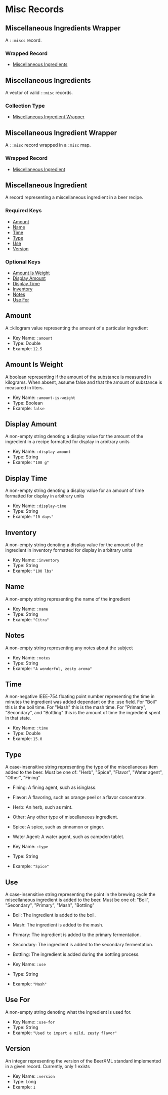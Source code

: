 # Misc Records

## Miscellaneous Ingredients Wrapper

A `::miscs` record.

### Wrapped Record

- [Miscellaneous Ingredients](#miscellaneous-ingredients)

## Miscellaneous Ingredients

A vector of valid `::misc` records.

### Collection Type

- [Miscellaneous Ingredient Wrapper](#miscellaneous-ingredient-wrapper)

## Miscellaneous Ingredient Wrapper

A `::misc` record wrapped in a `:misc` map.

### Wrapped Record

- [Miscellaneous Ingredient](#miscellaneous-ingredient)

## Miscellaneous Ingredient

A record representing a miscellaneous ingredient in a beer recipe.

### Required Keys

- [Amount](#amount)
- [Name](#name)
- [Time](#time)
- [Type](#type)
- [Use](#use)
- [Version](#version)

### Optional Keys

- [Amount Is Weight](#amount-is-weight)
- [Display Amount](#display-amount)
- [Display Time](#display-time)
- [Inventory](#inventory)
- [Notes](#notes)
- [Use For](#use-for)

## Amount

A ::kilogram value representing the amount of a particular ingredient

- Key Name: `:amount`
- Type: Double
- Example: `12.5`

## Amount Is Weight

A boolean representing if the amount of the substance is measured in kilograms.
When absent, assume false and that the amount of substance is measured in liters.

- Key Name: `:amount-is-weight`
- Type: Boolean
- Example: `false`

## Display Amount

A non-empty string denoting a display value for the amount of the ingredient in a recipe formatted for display in arbitrary units

- Key Name: `:display-amount`
- Type: String
- Example: `"100 g"`

## Display Time

A non-empty string denoting a display value for an amount of time formatted for display in arbitrary units

- Key Name: `:display-time`
- Type: String
- Example: `"10 days"`

## Inventory

A non-empty string denoting a display value for the amount of the ingredient in inventory formatted for display in arbitrary units

- Key Name: `:inventory`
- Type: String
- Example: `"100 lbs"`

## Name

A non-empty string representing the name of the ingredient

- Key Name: `:name`
- Type: String
- Example: `"Citra"`

## Notes

A non-empty string representing any notes about the subject

- Key Name: `:notes`
- Type: String
- Example: `"A wonderful, zesty aroma"`

## Time

A non-negative IEEE-754 floating point number representing the time in minutes the ingredient was added dependant on the :use field.
For "Boil" this is the boil time.
For "Mash" this is the mash time.
For "Primary", "Secondary", and "Bottling" this is the amount of time the ingredient spent in that state.

- Key Name: `:time`
- Type: Double
- Example: `15.0`

## Type

A case-insensitive string representing the type of the miscellaneous item added to the beer.
Must be one of: "Herb", "Spice", "Flavor", "Water agent", "Other", "Fining"

- Fining: A fining agent, such as isinglass.
- Flavor: A flavoring, such as orange peel or a flavor concentrate.
- Herb: An herb, such as mint.
- Other: Any other type of miscellaneous ingredient.
- Spice: A spice, such as cinnamon or ginger.
- Water Agent: A water agent, such as campden tablet.

- Key Name: `:type`
- Type: String
- Example: `"Spice"`

## Use

A case-insensitive string representing the point in the brewing cycle the miscellaneous ingredient is added to the beer.
Must be one of: "Boil", "Secondary", "Primary", "Mash", "Bottling"

- Boil: The ingredient is added to the boil.
- Mash: The ingredient is added to the mash.
- Primary: The ingredient is added to the primary fermentation.
- Secondary: The ingredient is added to the secondary fermentation.
- Bottling: The ingredient is added during the bottling process.

- Key Name: `:use`
- Type: String
- Example: `"Mash"`

## Use For

A non-empty string denoting what the ingredient is used for.

- Key Name: `:use-for`
- Type: String
- Example: `"Used to impart a mild, zesty flavor"`

## Version

An integer representing the version of the BeerXML standard implemented in a given record. Currently, only 1 exists

- Key Name: `:version`
- Type: Long
- Example: `1`
